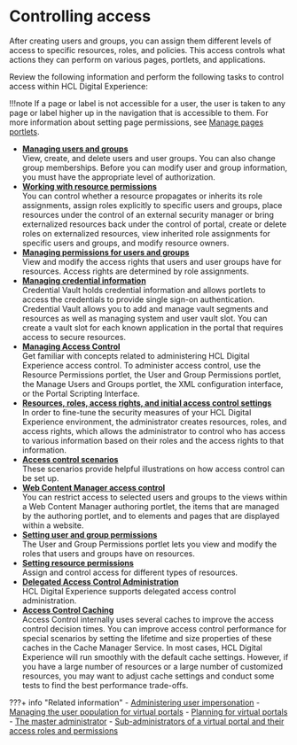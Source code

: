 # Controlling access

After creating users and groups, you can assign them different levels of access to specific resources, roles, and policies. This access controls what actions they can perform on various pages, portlets, and applications.

Review the following information and perform the following tasks to control access within HCL Digital Experience:

!!!note
    If a page or label is not accessible for a user, the user is taken to any page or label higher up in the navigation that is accessible to them. For more information about setting page permissions, see [Manage pages portlets](../../../../portal_admin_tools/portal_user_interface/managing_pages/manage_pages_portlets/index.md).


-   **[Managing users and groups](managing_users_groups/index.md)**  
View, create, and delete users and user groups. You can also change group memberships. Before you can modify user and group information, you must have the appropriate level of authorization.
-   **[Working with resource permissions](working_with_resource_permission/index.md)**  
You can control whether a resource propagates or inherits its role assignments, assign roles explicitly to specific users and groups, place resources under the control of an external security manager or bring externalized resources back under the control of portal, create or delete roles on externalized resources, view inherited role assignments for specific users and groups, and modify resource owners.
-   **[Managing permissions for users and groups](../controlling_access/user_group_permission)**  
View and modify the access rights that users and user groups have for resources. Access rights are determined by role assignments.
-   **[Managing credential information](../controlling_access/managing_cred_info)**  
Credential Vault holds credential information and allows portlets to access the credentials to provide single sign-on authentication. Credential Vault allows you to add and manage vault segments and resources as well as managing system and user vault slot. You can create a vault slot for each known application in the portal that requires access to secure resources.
-   **[Managing Access Control](../controlling_access/sec_ac_adm.md)**  
Get familiar with concepts related to administering HCL Digital Experience access control. To administer access control, use the Resource Permissions portlet, the User and Group Permissions portlet, the Manage Users and Groups portlet, the XML configuration interface, or the Portal Scripting Interface.
-   **[Resources, roles, access rights, and initial access control settings](../controlling_access/resources_roles)**  
In order to fine-tune the security measures of your HCL Digital Experience environment, the administrator creates resources, roles, and access rights, which allows the administrator to control who has access to various information based on their roles and the access rights to that information.
-   **[Access control scenarios](../controlling_access/sec_acc_scen.md)**  
These scenarios provide helpful illustrations on how access control can be set up.
-   **[Web Content Manager access control](../controlling_access/wcm_security)**  
You can restrict access to selected users and groups to the views within a Web Content Manager authoring portlet, the items that are managed by the authoring portlet, and to elements and pages that are displayed within a website.
-   **[Setting user and group permissions](../controlling_access/sec_ugpp.md)**  
The User and Group Permissions portlet lets you view and modify the roles that users and groups have on resources.
-   **[Setting resource permissions](../controlling_access/sec_rpp.md)**  
Assign and control access for different types of resources.  
-   **[Delegated Access Control Administration](../controlling_access/d_acc_cntl_admin.md)**  
HCL Digital Experience supports delegated access control administration.  
-   **[Access Control Caching](../controlling_access/acc_control_cache.md)**  
Access Control internally uses several caches to improve the access control decision times. You can improve access control performance for special scenarios by setting the lifetime and size properties of these caches in the Cache Manager Service. In most cases, HCL Digital Experience will run smoothly with the default cache settings. However, if you have a large number of resources or a large number of customized resources, you may want to adjust cache settings and conduct some tests to find the best performance trade-offs.


???+ info "Related information" 
    - [Administering user impersonation](../users_and_groups/impersonation/index.md)
    - [Managing the user population for virtual portals](../../../../../../build_sites/virtual_portal/vp_planning/advppln_mgupop.md)
    - [Planning for virtual portals](../../../../../../build_sites/virtual_portal/vp_planning/index.md)
    - [The master administrator](../../../../../../build_sites/virtual_portal/vp_planning/vp_roles/advppln_roles_mastr_adm.md)
    - [Sub-administrators of a virtual portal and their access roles and permissions](../../../../../../build_sites/virtual_portal/vp_planning/vp_roles/advppln_roles_subadm.md)

